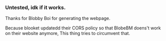 ### Untested, idk if it works.

Thanks for Blobby Boi for generating the webpage.

Because blooket updatedd their CORS policy so that BlobeBM doens't work on their website anymore, This thing tries to circumvent that. 
